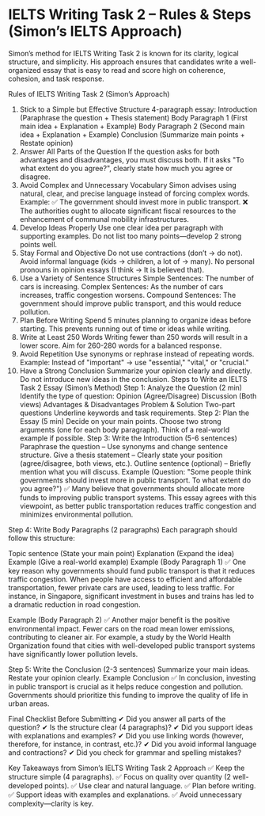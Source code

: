 # IELTS Writing Task 2 – Rules & Steps (Simon’s IELTS Approach)

Simon’s method for IELTS Writing Task 2 is known for its clarity, logical structure, and simplicity. His approach ensures that candidates write a well-organized essay that is easy to read and score high on coherence, cohesion, and task response.

Rules of IELTS Writing Task 2 (Simon’s Approach)

1. Stick to a Simple but Effective Structure
   4-paragraph essay:
   Introduction (Paraphrase the question + Thesis statement)
   Body Paragraph 1 (First main idea + Explanation + Example)
   Body Paragraph 2 (Second main idea + Explanation + Example)
   Conclusion (Summarize main points + Restate opinion)
2. Answer All Parts of the Question
   If the question asks for both advantages and disadvantages, you must discuss both.
   If it asks "To what extent do you agree?", clearly state how much you agree or disagree.
3. Avoid Complex and Unnecessary Vocabulary
   Simon advises using natural, clear, and precise language instead of forcing complex words.
   Example:
   ✅ The government should invest more in public transport.
   ❌ The authorities ought to allocate significant fiscal resources to the enhancement of communal mobility infrastructures.
4. Develop Ideas Properly
   Use one clear idea per paragraph with supporting examples.
   Do not list too many points—develop 2 strong points well.
5. Stay Formal and Objective
   Do not use contractions (don’t → do not).
   Avoid informal language (kids → children, a lot of → many).
   No personal pronouns in opinion essays (I think → It is believed that).
6. Use a Variety of Sentence Structures
   Simple Sentences: The number of cars is increasing.
   Complex Sentences: As the number of cars increases, traffic congestion worsens.
   Compound Sentences: The government should improve public transport, and this would reduce pollution.
7. Plan Before Writing
   Spend 5 minutes planning to organize ideas before starting.
   This prevents running out of time or ideas while writing.
8. Write at Least 250 Words
   Writing fewer than 250 words will result in a lower score.
   Aim for 260-280 words for a balanced response.
9. Avoid Repetition
   Use synonyms or rephrase instead of repeating words.
   Example:
   Instead of "important" → use "essential," "vital," or "crucial."
10. Have a Strong Conclusion
    Summarize your opinion clearly and directly.
    Do not introduce new ideas in the conclusion.
    Steps to Write an IELTS Task 2 Essay (Simon’s Method)
    Step 1: Analyze the Question (2 min)
    Identify the type of question:
    Opinion (Agree/Disagree)
    Discussion (Both views)
    Advantages & Disadvantages
    Problem & Solution
    Two-part questions
    Underline keywords and task requirements.
    Step 2: Plan the Essay (5 min)
    Decide on your main points.
    Choose two strong arguments (one for each body paragraph).
    Think of a real-world example if possible.
    Step 3: Write the Introduction (5-6 sentences)
    Paraphrase the question – Use synonyms and change sentence structure.
    Give a thesis statement – Clearly state your position (agree/disagree, both views, etc.).
    Outline sentence (optional) – Briefly mention what you will discuss.
    Example (Question: "Some people think governments should invest more in public transport. To what extent do you agree?")
    ✅ Many believe that governments should allocate more funds to improving public transport systems. This essay agrees with this viewpoint, as better public transportation reduces traffic congestion and minimizes environmental pollution.

Step 4: Write Body Paragraphs (2 paragraphs)
Each paragraph should follow this structure:

Topic sentence (State your main point)
Explanation (Expand the idea)
Example (Give a real-world example)
Example (Body Paragraph 1)
✅ One key reason why governments should fund public transport is that it reduces traffic congestion. When people have access to efficient and affordable transportation, fewer private cars are used, leading to less traffic. For instance, in Singapore, significant investment in buses and trains has led to a dramatic reduction in road congestion.

Example (Body Paragraph 2)
✅ Another major benefit is the positive environmental impact. Fewer cars on the road mean lower emissions, contributing to cleaner air. For example, a study by the World Health Organization found that cities with well-developed public transport systems have significantly lower pollution levels.

Step 5: Write the Conclusion (2-3 sentences)
Summarize your main ideas.
Restate your opinion clearly.
Example Conclusion
✅ In conclusion, investing in public transport is crucial as it helps reduce congestion and pollution. Governments should prioritize this funding to improve the quality of life in urban areas.

Final Checklist Before Submitting
✔ Did you answer all parts of the question?
✔ Is the structure clear (4 paragraphs)?
✔ Did you support ideas with explanations and examples?
✔ Did you use linking words (however, therefore, for instance, in contrast, etc.)?
✔ Did you avoid informal language and contractions?
✔ Did you check for grammar and spelling mistakes?

Key Takeaways from Simon’s IELTS Writing Task 2 Approach
✅ Keep the structure simple (4 paragraphs).
✅ Focus on quality over quantity (2 well-developed points).
✅ Use clear and natural language.
✅ Plan before writing.
✅ Support ideas with examples and explanations.
✅ Avoid unnecessary complexity—clarity is key.
